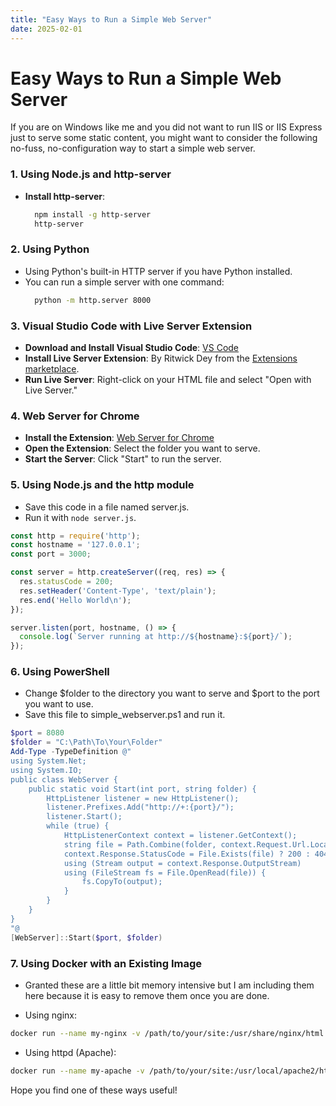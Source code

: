 ```yaml
---
title: "Easy Ways to Run a Simple Web Server"
date: 2025-02-01
---
```


# Easy Ways to Run a Simple Web Server

If you are on Windows like me and you did not want to run IIS or IIS Express just to serve some static content, you might want to consider the following no-fuss, no-configuration way to start a simple web server. 

### 1. Using Node.js and http-server

- **Install http-server**: 
  ```bash
    npm install -g http-server
    http-server
  ```

### 2. Using Python
- Using Python's built-in HTTP server if you have Python installed.
- You can run a simple server with one command:
  ```bash
    python -m http.server 8000
  ```

### 3. Visual Studio Code with Live Server Extension

- **Download and Install Visual Studio Code**: [VS Code](https://code.visualstudio.com/)
- **Install Live Server Extension**: By Ritwick Dey from the [Extensions marketplace](https://marketplace.visualstudio.com/items?itemName=ritwickdey.LiveServer).
- **Run Live Server**: Right-click on your HTML file and select "Open with Live Server."

### 4. Web Server for Chrome

- **Install the Extension**: [Web Server for Chrome](https://chrome.google.com/webstore/detail/web-server-for-chrome/ofhbbkphhbklhfoeikjpcbhemlocgigb)
- **Open the Extension**: Select the folder you want to serve.
- **Start the Server**: Click "Start" to run the server.

### 5. Using Node.js and the http module
- Save this code in a file named server.js.
- Run it with `node server.js`.
```js
const http = require('http');
const hostname = '127.0.0.1';
const port = 3000;

const server = http.createServer((req, res) => {
  res.statusCode = 200;
  res.setHeader('Content-Type', 'text/plain');
  res.end('Hello World\n');
});

server.listen(port, hostname, () => {
  console.log(`Server running at http://${hostname}:${port}/`);
});
```

### 6. Using PowerShell
- Change $folder to the directory you want to serve and $port to the port you want to use.
- Save this file to simple_webserver.ps1 and run it.
```powershell
$port = 8080
$folder = "C:\Path\To\Your\Folder"
Add-Type -TypeDefinition @"
using System.Net;
using System.IO;
public class WebServer {
    public static void Start(int port, string folder) {
        HttpListener listener = new HttpListener();
        listener.Prefixes.Add("http://+:{port}/");
        listener.Start();
        while (true) {
            HttpListenerContext context = listener.GetContext();
            string file = Path.Combine(folder, context.Request.Url.LocalPath.TrimStart('/'));
            context.Response.StatusCode = File.Exists(file) ? 200 : 404;
            using (Stream output = context.Response.OutputStream)
            using (FileStream fs = File.OpenRead(file)) {
                fs.CopyTo(output);
            }
        }
    }
}
"@
[WebServer]::Start($port, $folder)
```

### 7. Using Docker with an Existing Image
- Granted these are a little bit memory intensive but I am including them here because it is easy to remove them once you are done.

- Using nginx:
```bash
docker run --name my-nginx -v /path/to/your/site:/usr/share/nginx/html:ro -d -p 8080:80 nginx
```

- Using httpd (Apache):
```bash
docker run --name my-apache -v /path/to/your/site:/usr/local/apache2/htdocs:ro -d -p 8080:80 httpd
```

Hope you find one of these ways useful!
